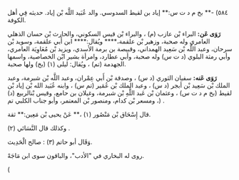 ٥٨٤) -** بخ م د ت س:** إياد بن لقيط السدوسي. والد عُبَيد اللَّه بْن إياد. حديثه فِي أهل الكوفة.

**رَوَى عَن:** البراء بْن عازب (م) ، والبراء بْن قيس السكوني، والحارث بْن حسان الذهلي العامري وله صحبة، وزهير بْن علقمة،**** ويُقال:**** ابن أَبي علقمة، وسويد بْن سرحان، وعبد اللَّه بْن سَعِيد الهمداني، وقبيصة بن برمة الأسدي، ويزيد بْن مُعَاوِيَة العامري، وأبي رمثة البلوي (د ت س) وله صحبة، وأبي عطارد، وامرأة بشير ابْن الخصاصية، واسمها الجهدمة (تم) ، ويُقال: ليلى (١) (بخ) ولها صحبة.

**رَوَى عَنه:** سفيان الثوري (د س) ، وصدقة بْن أَبي عِمْران، وعبد اللَّه بْن شبرمة، وعبد الملك بْن سَعِيد بْن أبجر (د س) ، وعبد الملك بْن عُمَير (تم س) ، وابنه عُبَيد الله بْن إياد بْن لقيط (بخ م د ت س) ، وعثمان بْن عَبد اللَّهِ بْن شبرمة، وغيلان بن حامع، وقيس بْنالربيع (د) ، ومسعر بْن كدام، ومنصور بْن المعتمر، وأبو جناب الكلبي تم) .

قال إِسْحَاق بْن مَنْصُور (١) ،** عَنْ يحيى بْن مَعِين:** ثقة.

وكذلك قال النَّسَائي (٢) .

وَقَال أبو حاتم (٣) : صالح الْحَدِيث.

روى له البخاري في "الأدب"، والباقون سوى ابن مَاجَهْ.

(
